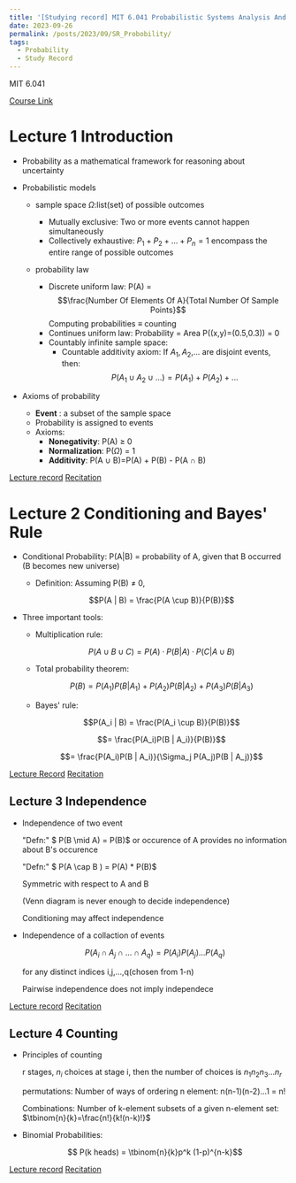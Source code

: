 ```yaml
---
title: '[Studying record] MIT 6.041 Probabilistic Systems Analysis And Applied Probability'
date: 2023-09-26
permalink: /posts/2023/09/SR_Probobility/
tags:
  - Probability
  - Study Record
---
```



MIT 6.041

[Course Link](https://ocw.mit.edu/courses/6-041-probabilistic-systems-analysis-and-applied-probability-fall-2010/)

Lecture 1 Introduction
======
- Probability as a mathematical framework for reasoning about uncertainty

- Probabilistic models
  - sample space $\Omega$:list(set) of possible outcomes
    - Mutually exclusive: Two or more events cannot happen simultaneously
    - Collectively exhaustive: $P_1+P_2+...+P_n=1$ encompass the entire range of possible outcomes

  - probability law
    - Discrete uniform law: P(A) = $$\frac{Number Of Elements Of A}{Total Number Of Sample Points}$$
      Computing probabilities $\equiv$ counting
    - Continues uniform law: Probability = Area
      P((x,y)=(0.5,0.3)) = 0
    - Countably infinite sample space:
      - Countable additivity axiom:
        If $A_1,A_2$,... are disjoint events, then:
        $$P(A_1 \cup A_2 \cup ...) = P(A_1) + P(A_2) +...$$

- Axioms of probability
  - **Event** : a subset of the sample space
  - Probability is assigned to events
  - Axioms:
    - **Nonegativity**: P(A) $\geq$ 0    
    - **Normalization**: P($\Omega$) = 1   
    - **Additivity**: P(A $\cup$ B)=P(A) + P(B) - P(A $\cap$ B)

[Lecture record](https://ocw.mit.edu/courses/6-041-probabilistic-systems-analysis-and-applied-probability-fall-2010/resources/lecture-1-probability-models-and-axioms/)
[Recitation](https://ocw.mit.edu/courses/6-041-probabilistic-systems-analysis-and-applied-probability-fall-2010/resources/mit6_041f10_rec01/)

Lecture 2 Conditioning and Bayes' Rule
======
- Conditional Probability:
  P(A|B) = probability of A, given that B occurred (B becomes new universe)

  - Definition: Assuming P(B) $\neq$ 0,

    $$P(A | B) = \frac{P(A \cup B)}{P(B)}$$


- Three important tools:
  - Multiplication rule:

    $$P(A \cup B \cup C) = P(A) · P(B | A) · P(C | A \cup B )$$


  - Total probability theorem:

    $$P(B) = P(A_1)P(B | A_1) + P(A_2)P(B | A_2) + P(A_3)P(B | A_3)$$


  - Bayes' rule:

    $$P(A_i | B) = \frac{P(A_i \cup B)}{P(B)}$$

    $$= \frac{P(A_i)P(B | A_i)}{P(B)}$$

    $$= \frac{P(A_i)P(B | A_i)}{\Sigma_j P(A_j)P(B | A_j)}$$


[Lecture Record](https://ocw.mit.edu/courses/6-041-probabilistic-systems-analysis-and-applied-probability-fall-2010/resources/lecture-2-conditioning-and-bayes-rule/)
[Recitation](https://ocw.mit.edu/courses/6-041-probabilistic-systems-analysis-and-applied-probability-fall-2010/resources/mit6_041f10_rec02/)


Lecture 3 Independence
------

- Independence of two event

  "Defn:" $ P(B \mid A) = P(B)$ or occurence of A provides no information about B's occurence

  "Defn:" $ P(A \cap B ) = P(A) * P(B)$

  Symmetric with respect to A and B

  (Venn diagram is never enough to decide independence)

  Conditioning may affect independence

- Independence of a collaction of events

    $$P(A_i \cap A_j \cap ... \cap A_q) = P(A_i)P(A_j)...P(A_q) $$

    for any distinct indices i,j,...,q(chosen from 1-n)

    Pairwise independence does not imply independece


[Lecture record](https://ocw.mit.edu/courses/6-041-probabilistic-systems-analysis-and-applied-probability-fall-2010/resources/lecture-3-independence/)
[Recitation](https://ocw.mit.edu/courses/6-041-probabilistic-systems-analysis-and-applied-probability-fall-2010/resources/mit6_041f10_rec03/)


Lecture 4 Counting
------

- Principles of counting

  r stages, $n_i$ choices at stage i, then the number of choices is $n_1 n_2 n_3 ... n_r$

  permutations: Number of ways of ordering n element: n(n-1)(n-2)...1 = n!

  Combinations: Number of k-element subsets of a given n-element set: $\tbinom{n}{k}=\frac{n!}{k!(n-k)!}$

- Binomial Probabilities:

  $$ P(k heads) = \tbinom{n}{k}p^k (1-p)^{n-k}$$

[Lecture record](https://ocw.mit.edu/courses/6-041-probabilistic-systems-analysis-and-applied-probability-fall-2010/resources/lecture-4-counting/)
[Recitation](https://ocw.mit.edu/courses/6-041-probabilistic-systems-analysis-and-applied-probability-fall-2010/resources/mit6_041f10_rec04/)